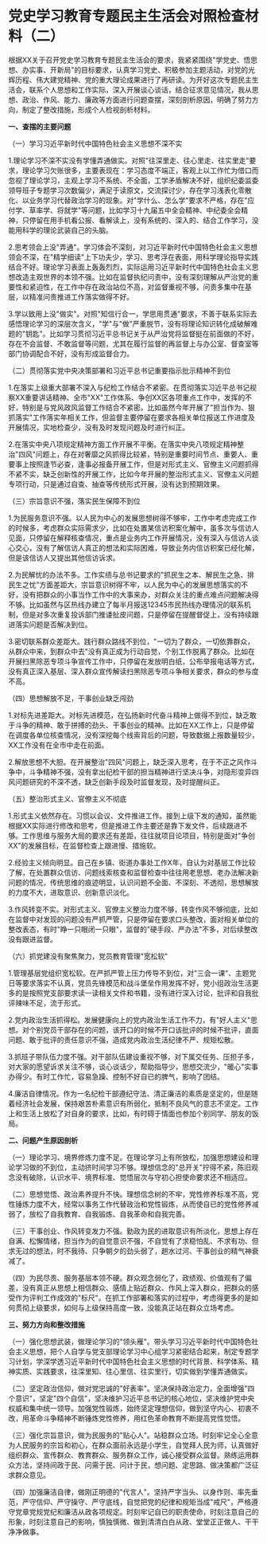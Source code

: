 # 党史学习教育专题民主生活会对照检查材料（二）

根据XX关于召开党史学习教育专题民主生活会的要求，我紧紧围绕"学党史、悟思想、办实事、开新局"的目标要求，认真学习党史、积极参加主题活动，对党的光辉历程、伟大建党精神、党的重大理论成果进行了再研读。为开好这次专题民主生活会，联系个人思想和工作实际，深入开展谈心谈话，结合征求意见情况，我从思想、政治、作风、能力、廉政等方面进行问题查摆，深刻剖析原因，明确了努力方向，制定了整改措施，形成个人检视剖析材料。

**一、查摆的主要问题**

（一）学习习近平新时代中国特色社会主义思想不深不实

1.理论学习不深不实没有学懂弄通做实。对照"往深里走、往心里走、往实里走"要求，理论学习欠账很多，主要表现在：学习态度不端正，客观上以工作忙为借口而忽视了理论学习，主观上学习不系统、不全面，工学矛盾解决不好，组织纪委监委领导班子专题学习次数偏少，满足于读原文，交流探讨少，存在学习浅表化零散化、以业务学习代替政治学习的现象。对"学什么、怎么学"要求不严格，存在"应付学、草率学、将就学"等问题，比如学习十九届五中全会精神、中纪委全会精神，只停留在用手机看公报、看解读上，没有系统的、深入的、结合工作学习，没能用科学的理论武装自己的头脑。

2.思考领会上没"弄通"。学习体会不深刻，对习近平新时代中国特色社会主义思想领会不深，在"精学细读"上下功夫少，学习、思考浮在表面，用科学理论指导实践结合不好。理论学习表面上轰轰烈烈，实际运用习近平新时代中国特色社会主义思想改造主观世界的本领不强。比如在监督执纪问责中，没有深刻理解从严治党的重要性和紧迫性，在工作中存在政治站位不高，对监督重视不够，问责多集中在基层，以精准问责推进工作落实做得不好。

3.学以致用上没"做实"。对照"知信行合一，学思用贯通"要求，不善于联系实际去感悟理论学习的深层次含义，"学"与"做"严重脱节，没有将理论知识转化成破解难题的"钥匙"。比如学习贯彻习近平总书记关于从严治党将监督挺在前面做的不好，存在不会监督、不敢监督等问题，尤其在履行监督的再监督上与办公室、督查室等部门协调配合不好，没有形成监督合力。

（二）贯彻落实党中央决策部署和习近平总书记重要指示批示精神不到位

1.在落实上级重大部署不深入与纪检工作结合不紧密。在贯彻落实习近平总书记视察XX重要讲话精神、全市"XX"工作体系、争创XX区各项重点工作中，发挥的不好，特别是与党风政风监督工作结合不紧密。比如虽然今年开展了"担当作为、狠抓落实"工作落实年相关工作，但监督主要停留在要求各相关单位报送工作进度及开展情况，实地检查少，没有及时发现问题及时进行纠正。

2.在落实中央八项规定精神方面工作开展不平衡。在落实中央八项规定精神整治"四风"问题上，存在对奢靡之风抓得比较紧，特别是重要时间节点、重要人、重要事上按照逢节必查，逢事必报备开展工作，但是对形式主义、官僚主义问题抓得不紧不实，缺乏创新性的开展工作，比如今年开展的整治形式主义、官僚主义问题专项行动，只是通过自查、抽查等传统形式开展，没有达到预期效果。

（三）宗旨意识不强，落实民生保障不到位

1.为民服务意识不强。以人民为中心的发展思想树得不够牢，工作中考虑完成工作的时候多，考虑群众实际需求少，比如在处置某信访积案化解中，虽多次与信访人见面，只停留在解释核查情况，重点是业务内工作开展情况，没有深入与信访人谈心交心，没有了解信访人真正的想法和实际困难，导致业务内信访积案已经化解，但是该信访人又提出其他信访诉求。

2.为民解忧的办法不多。工作实绩与总书记要求的"抓民生之本、解民生之急、排民生之忧"方面差距大，宗旨意识树得不牢，以人民为中心的发展思想落实的不好，没有把群众的小事当作工作中的大事来办，对群众关注的重点难点问题解决得不够。比如虽然与区热线办建立了每半月报送12345市民热线办理情况的联系机制，但是对多次重复投诉部门推诿扯皮问题，只是停留在提醒督促上，没有持续跟进落实问题是否解决到位。

3.密切联系群众差距大。践行群众路线不到位，"一切为了群众，一切依靠群众，从群众中来，到群众中去"没有真正成为行动自觉，个别工作脱离了群众。比如在开展扫黑除恶专项斗争宣传工作中，只停留在发放明白纸，公布举报电话等方式，没有真正深入基层、深入群众宣传解读扫黑除恶专项斗争相关要求，群众的参与度不高。

（四）思想解放不足，干事创业缺乏闯劲

1.对标先进差距大。对标先进模范，在弘扬新时代奋斗精神上做得不到位，缺乏敢于斗争的精神、敢于拼搏的劲头、干事创业的精神。比如在XX工作上，只是停留在调度各单位核查情况，没有深挖每个线索背后的问题，导致数据上报数量较少，XX工作没有在全市中走在前面。

2.解放思想不大胆。在开展整治"四风"问题上，缺乏深入思考，在于不正之风作斗争中，斗争精神不强，没有拿出纪检干部的担当精神进行坚决斗争，对隐形变异四风问题研究的不深不透，缺乏创新手段及时监督发现，及时提醒纠正。

（五）整治形式主义、官僚主义不彻底

1.形式主义依然存在。习惯以会议、文件推进工作。接到上级下发的通知，虽然能根据XX实际进行修改和思考，但是推进工作主要还是靠下发文件，后续跟进不够。工作思维与服务大局的要求还有差距，往往就项目论项目，特别是面对"争创XX"的发展目标，在监督检查上跟进慢、措施软。

2.经验主义倾向明显。自己在乡镇、街道办事处工作X年，自认为对基层工作比较了解，在处置群众信访、问题线索核查和监督检查中往往用老思想、老办法解决新问题的情况，传统思维的痕迹明显，认识问题不全面、不深刻、不透彻，思想解放的力度不大，进取意识、创新意识淡化。

3.作风转变不实。对形式主义、官僚主义整治力度不够，转变作风不够彻底，比如在监督中对发现的问题没有严抓严管，只是停留在要求口头整改，面对相关单位的整改表态，有时"睁一只眼闭一只眼"，监督的"硬手段、严办法"不多，对后续整改没有跟进监督。

（六）抓党建没有聚焦聚力，党员教育管理"宽松软"

1.管理基层党组织宽松软。在严抓严管上压力传导不到位，对"三会一课"、主题党日等要求落实不认真，党员先锋模范和战斗堡垒作用发挥不好，党小组政治生活更多的是按照党支部要求读一读相关文件和书籍，没有进行深入讨论，批评和自我批评辣味不足，流于形式。

2.党内政治生活抓得松。发展健康向上的党内政治生活工作不力，有"好人主义"思想。对个别党员干部存在的问题，该开口的时候不开口该批评的时候不批评，直面问题、敢于批评的责任意识不强，造成党内政治生活纪律不严、规矩松散。

3.抓班子带队伍力度不强。对干部队伍建设重视不够，对下属交任务、压担子多，对大家的愿望诉求关注不够，谈心谈话少，帮助指导少，思想交流少，"暖心"实事办得少。有时工作忙，容易急躁、控制不好自已的脾气，影响了团结。

4.廉洁自律情况。作为一名纪检干部遵纪守法、清正廉洁的素质是坚定的，但是随着经济社会发展，保持艰苦朴素意识有所弱化，抵制不良风气的意志不坚定。工作上和生活上放松了对自身的要求，比如，有时碍于情面也参加个别同学、朋友的饭局。

**二、问题产生原因剖析**

（一）理论学习、境界修炼力度不足。在理论学习上有所放松，加强思想建设和理论学习做的不到位，主动挤时间学习不够。理想信念的"总开关"拧得不紧，陈旧观念没有破除，认识水平、境界标准、觉悟层次与守初心担使命要求还不相适应。

（二）思想觉悟、政治素养提升不快。理想信念树的不牢，党性修养标准不高，党性锤炼力度不大，经常以事务工作代替政治和党性锻炼，从而使自已的党性修养减弱了，放松了自我教育、自我锻炼、自我革命和自我完善。

（三）干事创业、作风转变发力不强。勤政为民的进取意识有所淡化，思想上存在自满、松懈情绪，担当作为的自觉意识不强，不自觉有了求稳怕乱、不求有功、但求无过的想法，时不我待、只争朝夕的劲头弱了，趟水过河、干事创业的精气神衰减了。

（四）为民尽责、服务基层本领不硬。群众观念弱化了，政绩观、价值观有了偏差，没有真正从思想上相信群众、感情上贴近群众、作风上深入群众，把群众的感受作为评判工作成效的"标尺"。在抓工作部署和落实的过程中，考虑得更多的是如何贯彻上级要求，如何与上级保持高度一致，没能真正站在群众立场考虑。

**三、努力方向和整改措施**

（一）强化思想武装，做理论学习的"领头雁"。带头学习习近平新时代中国特色社会主义思想，把个人自学与党支部理论学习中心组学习紧密结合起来，制定专题学习计划，学深学透习近平新时代中国特色社会主义思想的时代背景、科学体系、精神实质、实践要求，往深里知、往心里信、往实里行，切实做到学懂弄通做实。

（二）坚定政治信仰，做对党忠诚的"好表率"。坚决保持政治定力，全面增强"四个意识"，坚定"四个自信"，坚决维护习近平总书记的核心地位，坚决维护党中央权威和集中统一领导。加强党性锻炼，始终坚定理想信仰，做到坚守内心、初衷不改，用革命斗争精神不断锤炼党性修养，用红色革命教育不断提高党性觉悟。

（三）强化宗旨意识，做为民服务的"贴心人"。站稳群众立场。时刻牢记全心全意为人民服务的宗旨和初心，在群众面前永远是小学生，自觉拜人民为师，认真做好组织群众、宣传群众、教育群众、服务群众工作，诚心接受群众监督。熟练运用群众方法，坚持间政于民、问需于民、问计于民，想问题、定思路、做决策都广泛征求群众意见。

（四）加强廉洁自律，做刚正明德的"代言人"。坚持严字当头、以身作则、率先垂范，严守信仰、严守操守、严守底线，自觉把党的纪律和规矩当成"戒尺"，严格遵守党章党规党纪和廉洁从政各项规定。时刻牢记自已的职责使命，时刻注意自己的形象，时刻注意自己的影响，慎独慎微、做到清清白白从政、堂堂正正做人、干干净净做事。
